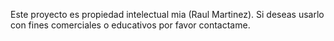 Este proyecto es propiedad intelectual mia (Raul Martinez). Si deseas usarlo con fines comerciales o educativos por favor contactame.
